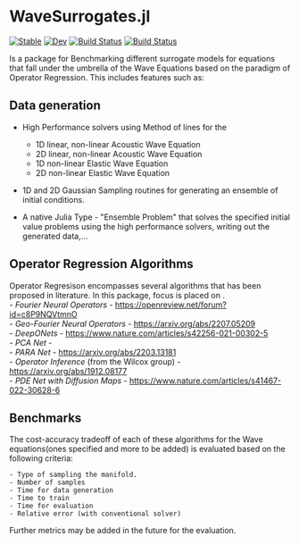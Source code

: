 # WaveSurrogates.jl

[![Stable](https://img.shields.io/badge/docs-stable-blue.svg)](https://dynamic-queries.github.io/WaveSurrogates.jl.jl/stable/)
[![Dev](https://img.shields.io/badge/docs-dev-blue.svg)](https://dynamic-queries.github.io/WaveSurrogates.jl.jl/dev/)
[![Build Status](https://github.com/dynamic-queries/WaveSurrogates.jl.jl/actions/workflows/CI.yml/badge.svg?branch=main)](https://github.com/dynamic-queries/WaveSurrogates.jl.jl/actions/workflows/CI.yml?query=branch%3Amain)
[![Build Status](https://travis-ci.com/dynamic-queries/WaveSurrogates.jl.jl.svg?branch=main)](https://travis-ci.com/dynamic-queries/WaveSurrogates.jl.jl)



Is a package for Benchmarking different surrogate models for equations that fall under the umbrella of the Wave Equations based on the paradigm of Operator Regression. This includes features such as: 

## Data generation
- High Performance solvers using Method of lines for the
    - 1D linear, non-linear Acoustic Wave Equation
    - 2D linear, non-linear Acoustic Wave Equation
    - 1D non-linear Elastic Wave Equation
    - 2D non-linear Elastic Wave Equation

- 1D and 2D Gaussian Sampling routines for generating an ensemble of initial conditions.

- A native Julia Type - "Ensemble Problem" that solves the specified initial value problems using the high performance solvers, writing out the generated data,... 

## Operator Regression Algorithms

Operator Regresison encompasses several algorithms that has been proposed in literature. In this package, focus is placed on .\
    - *Fourier Neural Operators* - https://openreview.net/forum?id=c8P9NQVtmnO \
    - *Geo-Fourier Neural Operators* - https://arxiv.org/abs/2207.05209 \
    - *DeepONets* - https://www.nature.com/articles/s42256-021-00302-5 \
    - *PCA Net* - \
    - *PARA Net* - https://arxiv.org/abs/2203.13181 \
    - *Operator Inference* (from the Wilcox group) - https://arxiv.org/abs/1912.08177 \
    - *PDE Net with Diffusion Maps* - https://www.nature.com/articles/s41467-022-30628-6 

## Benchmarks

The cost-accuracy tradeoff of each of these algorithms for the Wave equations(ones specified and more to be added) is evaluated based on the following criteria: 

    - Type of sampling the manifold. 
    - Number of samples 
    - Time for data generation 
    - Time to train 
    - Time for evaluation 
    - Relative error (with conventional solver)

Further metrics may be added in the future for the evaluation.

